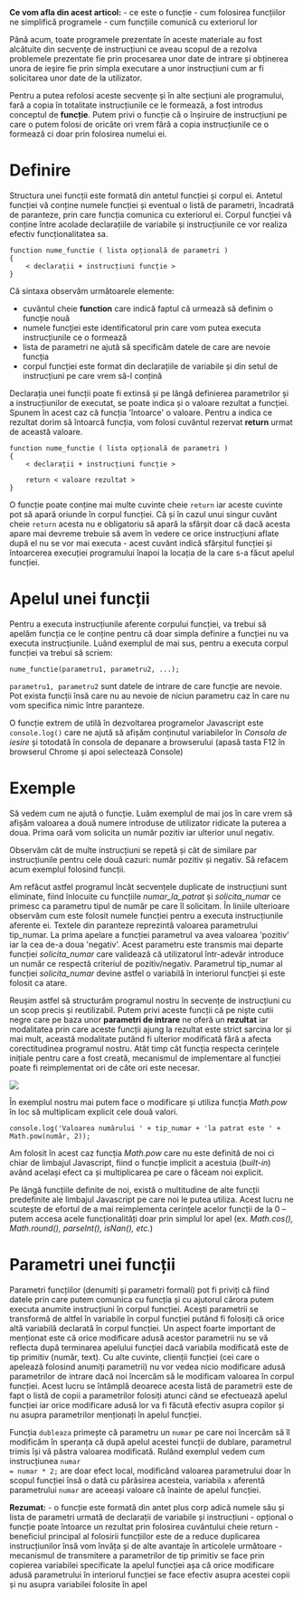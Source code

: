 <div class="tip-box">
<strong>Ce vom afla din acest articol:</strong>
- ce este o funcție
- cum folosirea funcțiilor ne simplifică programele
- cum funcțiile comunică cu exteriorul lor
</div>

Până acum, toate programele prezentate în aceste materiale au fost alcătuite din secvențe de instrucțiuni ce aveau scopul de a rezolva problemele prezentate fie prin procesarea unor date de intrare și obținerea unora de ieșire fie prin simpla executare a unor instrucțiuni cum ar fi solicitarea unor date de la utilizator.

Pentru a putea refolosi aceste secvențe și în alte secțiuni ale programului, fară a copia în totalitate instrucțiunile ce le formează, a fost introdus conceptul de **funcție**. Putem privi o funcție că o înșiruire de instrucțiuni pe care o putem folosi de oricâte ori vrem fără a copia instrucțiunile ce o formează ci doar prin folosirea numelui ei.

# Definire #
Structura unei funcții este formată din antetul funcției și corpul ei. Antetul funcției vă conține numele funcției și eventual o listă de parametri, încadrată de paranteze, prin care funcția comunica cu exteriorul ei. Corpul funcției vă conține între acolade declarațiile de variabile și instrucțiunile ce vor realiza efectiv funcționalitatea sa.

```
function nume_functie ( lista opțională de parametri )
{
    < declarații + instrucțiuni funcție >
}
```

Că sintaxa observăm următoarele elemente:
- cuvântul cheie **function** care indică faptul că urmează să definim o funcție nouă
- numele funcției este identificatorul prin care vom putea executa instrucțiunile ce o formează
- lista de parametri ne ajută să specificăm datele de care are nevoie funcția
- corpul funcției este format din declarațiile de variabile și din setul de instrucțiuni pe care vrem să-l conțină

Declarația unei funcții poate fi extinsă și pe lângă definierea parametrilor și a instrucțiunilor de executat, se poate indica și o valoare rezultat a funcției. Spunem în acest caz că funcția 'întoarce' o valoare. Pentru a indica ce rezultat dorim să întoarcă funcția, vom folosi cuvântul rezervat **return** urmat de această valoare.

```
function nume_functie ( lista opțională de parametri )
{
    < declarații + instrucțiuni funcție >
    
    return < valoare rezultat >
}
```

O funcție poate conține mai multe cuvinte cheie <code>return</code> iar aceste cuvinte pot să apară oriunde în corpul funcției. Că și în cazul unui singur cuvânt cheie <code>return</code> acesta nu e obligatoriu să apară la sfârșit doar că dacă acesta apare mai devreme trebuie să avem în vedere ce orice instrucțiuni aflate după el nu se vor mai executa - acest cuvânt indică sfârșitul funcției și întoarcerea execuției programului înapoi la locația de la care s-a făcut apelul funcției.

# Apelul unei funcții #
Pentru a executa instrucțiunile aferente corpului funcției, va trebui să apelăm funcția ce le conține pentru că doar simpla definire a funcției nu va executa instrucțiunile. Luând exemplul de mai sus, pentru a executa corpul funcției va trebui să scriem:

``` nume_functie(parametru1, parametru2, ...); ```

``` parametru1, parametru2 ``` sunt datele de intrare de care funcție are nevoie. Pot exista funcții însă care nu au nevoie de niciun parametru caz în care nu vom specifica nimic între paranteze.

<p class="tip-box">O funcție extrem de utilă în dezvoltarea programelor Javascript este <code>console.log()</code> care ne ajută să afișăm conținutul variabilelor în <em>Consola de iesire</em> și totodată în consola de depanare a browserului (apasă tasta F12 în browserul Chrome și apoi selectează Console)</p>

# Exemple #
Să vedem cum ne ajută o funcție. Luăm exemplul de mai jos în care vrem să afișăm valoarea a două numere introduse de utilizator ridicate la puterea a doua. Prima oară vom solicita un număr pozitiv iar ulterior unul negativ.

<div class="algovis" config-id="functii-basics.json" av-selected="2"></div>

Observăm cât de multe instrucțiuni se repetă și cât de similare par instrucțiunile pentru cele două cazuri: număr pozitiv și negativ. Să refacem acum exemplul folosind funcții.

<div class="algovis" config-id="functii-basics.json" av-selected="3"></div>

Am refăcut astfel programul încât secvențele duplicate de instrucțiuni sunt eliminate, fiind înlocuite cu funcțiile <em>numar_la_patrat</em> și <em>solicita_numar</em> ce primesc ca parametru tipul de număr pe care îl solicitam. În liniile ulterioare observăm cum este folosit numele funcției pentru a executa instrucțiunile aferente ei. Textele din paranteze reprezintă valoarea parametrului tip_numar. La prima apelare a funcției parametrul va avea valoarea 'pozitiv’ iar la cea de-a doua 'negativ’. Acest parametru este transmis mai departe funcției <em>solicita_numar</em> care validează că utilizatorul într-adevăr introduce un număr ce respectă criteriul de pozitiv/negativ. Parametrul tip_numar al funcției <em>solicita_numar</em> devine astfel o variabilă în interiorul funcției și este folosit ca atare.

Reușim astfel să structurăm programul nostru în secvențe de instrucțiuni cu un scop precis și reutilizabil. Putem privi aceste funcții că pe niște cutii negre care pe baza unor **parametri de intrare** ne oferă un **rezultat** iar modalitatea prin care aceste funcții ajung la rezultat este strict sarcina lor și mai mult, această modalitate putând fi ulterior modificată fără a afecta corectitudinea programul nostru. Atât timp cât funcția respecta cerințele inițiale pentru care a fost creată, mecanismul de implementare al funcției poate fi reimplementat ori de câte ori este necesar.

<img src="../wp-content/uploads/2023/img/black_box.png" class="img-box">

În exemplul nostru mai putem face o modificare și utiliza funcția _Math.pow_ în loc să multiplicam explicit cele două valori.

```
console.log('Valoarea numărului ' + tip_numar + 'la patrat este ' + Math.pow(număr, 2));
```
Am folosit în acest caz funcția _Math.pow_ care nu este definită de noi ci chiar de limbajul Javascript, fiind o funcție implicit a acestuia (_built-in_) având același efect ca și multiplicarea pe care o făceam noi explicit.

Pe lângă funcțiile definite de noi, există o multitudine de alte funcții predefinite ale limbajul Javascript pe care noi le putea utiliza. Acest lucru ne scutește de efortul de a mai reimplementa cerințele acelor funcții de la 0 – putem accesa acele funcționalități doar prin simplul lor apel (ex. _Math.cos(), Math.round(), parseInt(), isNan(), etc._)

<div class="algovis" config-id="functii-basics.json" av-selected="0"></div>

# Parametri unei funcții #
Parametri funcțiilor (denumiți și parametri formali) pot fi priviți că fiind datele prin care putem comunica cu funcția și cu ajutorul cărora putem executa anumite instrucțiuni în corpul funcției. Acești parametrii se transformă de altfel în variabile în corpul funcției putând fi folosiți că orice altă variabilă declarată în corpul funcției. Un aspect foarte important de menționat este că orice modificare adusă acestor parametrii nu se vă reflecta după terminarea apelului funcției dacă variabila modificată este de tip primitiv (număr, text). Cu alte cuvinte, clienții funcției (cei care o apelează folosind anumiți parametrii) nu vor vedea nicio modificare adusă parametrilor de intrare dacă noi încercăm să le modificam valoarea în corpul funcției. Acest lucru se întâmplă deoarece acesta listă de parametrii este de fapt o listă de copii a parametrilor folosiți atunci când se efectuează apelul funcției iar orice modificare adusă lor va fi făcută efectiv asupra copilor și nu asupra parametrilor menționați în apelul funcției.

<div class="algovis" config-id="functii-basics.json" av-selected="1"></div>

Funcția <code>dubleaza</code> primește că parametru un <code>numar</code> pe care noi încercăm să îl modificăm în speranța că după apelul acestei funcții de dublare, parametrul trimis își vă păstra valoarea modificată. Rulând exemplul vedem cum instrucțiunea <code>numar = numar * 2;</code> are doar efect local, modificând valoarea parametrului doar în scopul funcției însă o dată cu părăsirea acesteia, variabila <code>x</code> aferentă parametrului <code>numar</code> are aceeași valoare că înainte de apelul funcției.

<div class="attention-box">
<strong>Rezumat:</strong>
- o funcție este formată din antet plus corp adică numele său și lista de parametri urmată de declarații de variabile și instrucțiuni
- opțional o funcție poate întoarce un rezultat prin folosirea cuvântului cheie return
- beneficiul principal al folosirii funcțiilor este de a reduce duplicarea instrucțiunilor însă vom învăța și de alte avantaje în articolele următoare
- mecanismul de transmitere a parametrilor de tip primitiv se face prin copierea variabilei specificate la apelul funcției așa că orice modificare adusă parametrului în interiorul funcției se face efectiv asupra acestei copii și nu asupra variabilei folosite în apel
</div>
